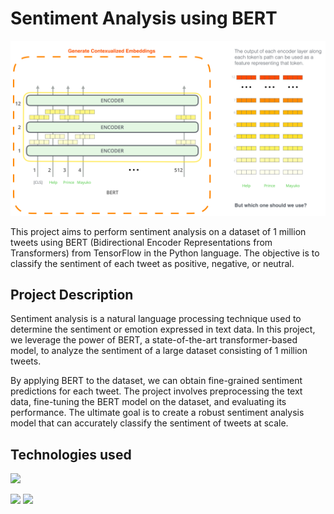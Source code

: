 # Sentiment Analysis using BERT
![](https://github.com/MownikaKonamaneni/Sentiment-Analysis-using-BERT/blob/main/figures/bert-contexualized-embeddings.png)

This project aims to perform sentiment analysis on a dataset of 1 million tweets using BERT (Bidirectional Encoder Representations from Transformers) from TensorFlow in the Python language. The objective is to classify the sentiment of each tweet as positive, negative, or neutral. 

## Project Description
Sentiment analysis is a natural language processing technique used to determine the sentiment or emotion expressed in text data. In this project, we leverage the power of BERT, a state-of-the-art transformer-based model, to analyze the sentiment of a large dataset consisting of 1 million tweets.

By applying BERT to the dataset, we can obtain fine-grained sentiment predictions for each tweet. The project involves preprocessing the text data, fine-tuning the BERT model on the dataset, and evaluating its performance. The ultimate goal is to create a robust sentiment analysis model that can accurately classify the sentiment of tweets at scale.

## Technologies used
![](https://forthebadge.com/images/badges/made-with-python.svg)

[<img target="_blank" src="https://keras.io/img/logo.png" width=200>](https://keras.io/) [<img target = "_blank" src="https://www.gstatic.com/devrel-devsite/prod/v4adef427db21a4cd79f489fce8da23c25ef3f53705a17ddcb0611ee166b2e610/tensorflow/images/lockup.svg" width=250>](https://www.tensorflow.org/)
